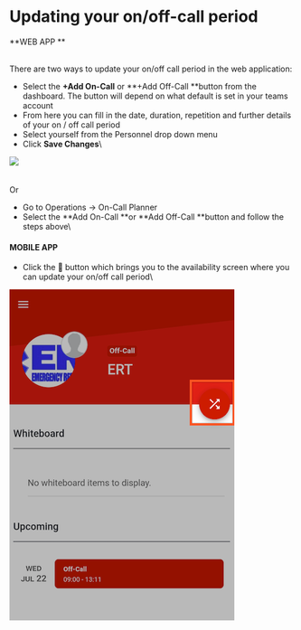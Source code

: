 # Updating your on/off-call period

**WEB APP **

\
There are two ways to update your on/off call period in the web application:

* Select the **+Add On-Call** or **+Add Off-Call **button from the dashboard. The button will depend on what default is set in your teams account
* From here you can fill in the date, duration, repetition and further details of your on / off call period
* Select yourself from the Personnel drop down menu
* Click **Save Changes**\


![](<../../.gitbook/assets/updating on-call planner.gif>)

\
Or

* Go to Operations -> On-Call Planner
* Select the **Add On-Call **or **Add Off-Call **button and follow the steps above\


#### MOBILE APP 

* Click the 🔀 button which brings you to the availability screen where you can update your on/off call period\


![](<../../.gitbook/assets/on-call mobile app.png>)
